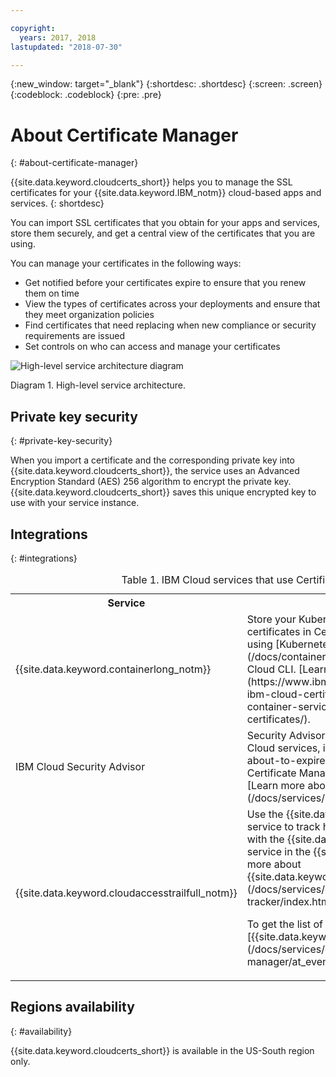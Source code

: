 ```yaml
---

copyright:
  years: 2017, 2018
lastupdated: "2018-07-30"

---
```

{:new_window: target="_blank"}
{:shortdesc: .shortdesc}
{:screen: .screen}
{:codeblock: .codeblock}
{:pre: .pre}

# About Certificate Manager
{: #about-certificate-manager}

{{site.data.keyword.cloudcerts_short}} helps you to manage the SSL certificates for your {{site.data.keyword.IBM_notm}} cloud-based apps and services.
{: shortdesc}

You can import SSL certificates that you obtain for your apps and services, store them securely, and get a central view of the certificates that you are using.

You can manage your certificates in the following ways:

* Get notified before your certificates expire to ensure that you renew them on time
* View the types of certificates across your deployments and ensure that they meet organization policies
* Find certificates that need replacing when new compliance or security requirements are issued
* Set controls on who can access and manage your certificates

![High-level service architecture diagram](high-level-architecture.png)
<caption> Diagram 1. High-level service architecture.</caption>

## Private key security
{: #private-key-security}

When you import a certificate and the corresponding private key into {{site.data.keyword.cloudcerts_short}}, the service uses an Advanced Encryption Standard (AES) 256 algorithm to encrypt the private key. {{site.data.keyword.cloudcerts_short}} saves this unique encrypted key to use with your service instance.

## Integrations
{: #integrations}
<table>
<caption> Table 1. IBM Cloud services that use Certificate Manager</caption>
  <tr>
    <th> Service </th>
    <th> Description </th>
  </tr>
  <tr>
    <td>{{site.data.keyword.containerlong_notm}}</td>
    <td>Store your Kubernetes cluster custom domain certificates in Certificate Manager, then deploy them using [Kubernetes Service plug-in commands](/docs/containers/cs_cli_reference.html) for the IBM Cloud CLI. [Learn more about this integration](https://www.ibm.com/blogs/bluemix/2018/01/use-ibm-cloud-certificate-manager-ibm-cloud-container-service-deploy-custom-domain-tls-certificates/).</td>
  </tr>
  <tr>
    <td>IBM Cloud Security Advisor</td>
    <td>Security Advisor centralizes the insights of IBM Cloud services, including indication of expired and about-to-expire certificates in instances of Certificate Manager in your IBM Cloud account. [Learn more about Security Advisor](/docs/services/security-advisor/index.html#index)</td>
  </tr><tr>
    <td>{{site.data.keyword.cloudaccesstrailfull_notm}}</td>
    <td>Use the {{site.data.keyword.cloudaccesstrailfull}} service to track how users and applications interact with the {{site.data.keyword.cloudcerts_long}} service in the {{site.data.keyword.Bluemix}}. [Learn more about {{site.data.keyword.cloudaccesstrailshort}}](/docs/services/cloud-activity-tracker/index.html#getting-started-with-cla).
    <p>To get the list of actions that generate an event, see [{{site.data.keyword.cloudaccesstrailshort}} events](/docs/services/certificate-manager/at_events.html#at_events).</p></td>
  </tr>
</table>

## Regions availability
{: #availability}

{{site.data.keyword.cloudcerts_short}} is available in the US-South region only.

